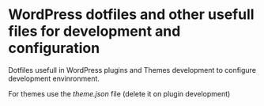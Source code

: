 # WordPress dotfiles and other usefull files for development and configuration

Dotfiles usefull in WordPress plugins and Themes development to configure development envinronment.

For themes use the *theme.json* file (delete it on plugin development)
